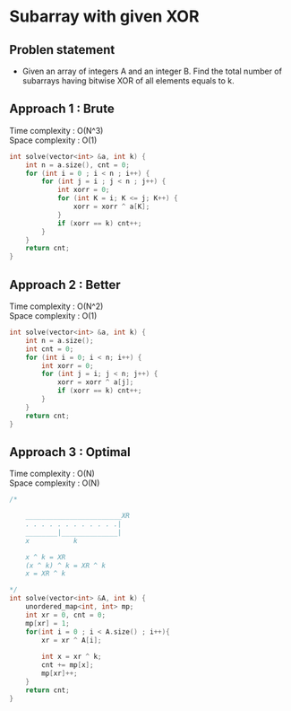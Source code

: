 # Subarray with given XOR

## Problen statement

- Given an array of integers A and an integer B. Find the total number of subarrays having bitwise XOR of all elements equals to k.

## Approach 1 : Brute

Time complexity : O(N^3)  
Space complexity : O(1)

```cpp
int solve(vector<int> &a, int k) {
    int n = a.size(), cnt = 0;
    for (int i = 0 ; i < n ; i++) {
        for (int j = i ; j < n ; j++) {
            int xorr = 0;
            for (int K = i; K <= j; K++) {
                xorr = xorr ^ a[K];
            }
            if (xorr == k) cnt++;
        }
    }
    return cnt;
}
```

## Approach 2 : Better

Time complexity : O(N^2)  
Space complexity : O(1)

```cpp
int solve(vector<int> &a, int k) {
    int n = a.size();
    int cnt = 0;
    for (int i = 0; i < n; i++) {
        int xorr = 0;
        for (int j = i; j < n; j++) {
            xorr = xorr ^ a[j];
            if (xorr == k) cnt++;
        }
    }
    return cnt;
}
```

## Approach 3 : Optimal 

Time complexity : O(N)  
Space complexity : O(N)

```cpp
/*

    ________________________XR
    . . . . . . . . . . . .| 
    ________|______________|
    x           k

    x ^ k = XR
    (x ^ k) ^ k = XR ^ k
    x = XR ^ k

*/
int solve(vector<int> &A, int k) {
    unordered_map<int, int> mp;
    int xr = 0, cnt = 0;
    mp[xr] = 1;
    for(int i = 0 ; i < A.size() ; i++){
        xr = xr ^ A[i];
        
        int x = xr ^ k;
        cnt += mp[x];
        mp[xr]++; 
    }
    return cnt;
}
```